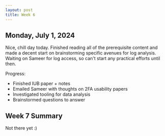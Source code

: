 ```yaml
---
layout: post
title: Week 6
---
```


## Monday, July 1, 2024

Nice, chill day today. Finished reading all of the prerequisite content and made a decent start on brainstorming specific avenues for log analysis. Waiting on Sameer for log access, so can't start any practical efforts until then.

Progress:

- Finished IUB paper + notes
- Emailed Sameer with thoughts on 2FA usability papers
- Investigated tooling for data analysis
- Brainstormed questions to answer

## Week 7 Summary

Not there yet :)
